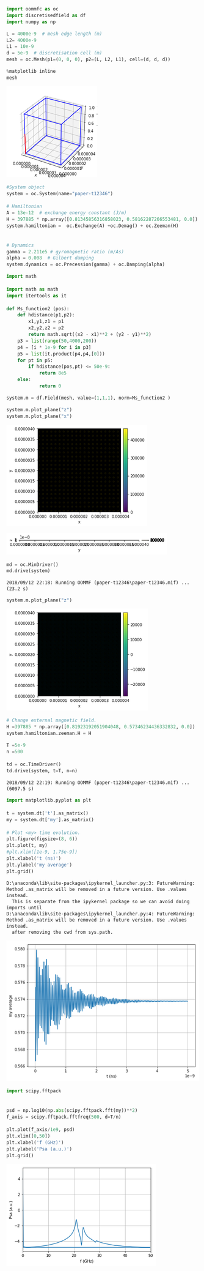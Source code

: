 

```python
import oommfc as oc
import discretisedfield as df
import numpy as np
```


```python
L = 4000e-9  # mesh edge length (m)
L2= 4000e-9
L1 = 10e-9 
d = 5e-9  # discretisation cell (m)
mesh = oc.Mesh(p1=(0, 0, 0), p2=(L, L2, L1), cell=(d, d, d))
```


```python
%matplotlib inline
mesh
```


![png](output_2_0.png)



```python
#System object
system = oc.System(name="paper-t12346")

# Hamiltonian
A = 13e-12  # exchange energy constant (J/m)
H = 397885 * np.array([0.81345856316858023, 0.58162287266553481, 0.0])
system.hamiltonian =  oc.Exchange(A) +oc.Demag() + oc.Zeeman(H)


# Dynamics
gamma = 2.211e5 # gyromagnetic ratio (m/As)
alpha = 0.008  # Gilbert damping
system.dynamics = oc.Precession(gamma) + oc.Damping(alpha)
```


```python
import math

import math as math
import itertools as it

def Ms_function2 (pos):
    def hdistance(p1,p2):
        x1,y1,z1 = p1
        x2,y2,z2 = p2
        return math.sqrt((x2 - x1)**2 + (y2 - y1)**2)
    p3 = list(range(50,4000,200))
    p4 = [i * 1e-9 for i in p3]
    p5 = list(it.product(p4,p4,[0]))
    for pt in p5:
        if hdistance(pos,pt) <= 50e-9:
            return 8e5
    else:
            return 0
```


```python
system.m = df.Field(mesh, value=(1,1,1), norm=Ms_function2 ) 
```


```python
system.m.plot_plane("z")
system.m.plot_plane("x")
```


![png](output_6_0.png)



![png](output_6_1.png)



```python
md = oc.MinDriver()
md.drive(system)
```

    2018/09/12 22:18: Running OOMMF (paper-t12346\paper-t12346.mif) ... (23.2 s)
    


```python
system.m.plot_plane("z")
```


![png](output_8_0.png)



```python
# Change external magnetic field.
H =397885 * np.array([0.81923192051904048, 0.57346234436332832, 0.0])
system.hamiltonian.zeeman.H = H
```


```python
T =5e-9
n =500

td = oc.TimeDriver()
td.drive(system, t=T, n=n)
```

    2018/09/12 22:19: Running OOMMF (paper-t12346\paper-t12346.mif) ... (6097.5 s)
    


```python
import matplotlib.pyplot as plt

t = system.dt['t'].as_matrix()
my = system.dt['my'].as_matrix()

# Plot <my> time evolution.
plt.figure(figsize=(8, 6))
plt.plot(t, my)
#plt.xlim([1e-9, 1.75e-9])
plt.xlabel('t (ns)')
plt.ylabel('my average')
plt.grid()
```

    D:\anaconda\lib\site-packages\ipykernel_launcher.py:3: FutureWarning: Method .as_matrix will be removed in a future version. Use .values instead.
      This is separate from the ipykernel package so we can avoid doing imports until
    D:\anaconda\lib\site-packages\ipykernel_launcher.py:4: FutureWarning: Method .as_matrix will be removed in a future version. Use .values instead.
      after removing the cwd from sys.path.
    


![png](output_11_1.png)



```python
import scipy.fftpack


psd = np.log10(np.abs(scipy.fftpack.fft(my))**2)
f_axis = scipy.fftpack.fftfreq(500, d=T/n)

plt.plot(f_axis/1e9, psd)
plt.xlim([0,50])
plt.xlabel('f (GHz)')
plt.ylabel('Psa (a.u.)')
plt.grid()
```


![png](output_12_0.png)

